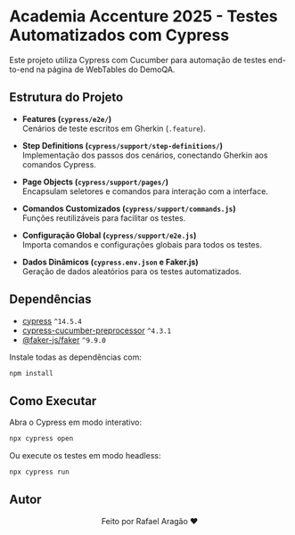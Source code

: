 # Academia Accenture 2025 - Testes Automatizados com Cypress

Este projeto utiliza Cypress com Cucumber para automação de testes end-to-end na página de WebTables do DemoQA.

## Estrutura do Projeto

- **Features (`cypress/e2e/`)**  
  Cenários de teste escritos em Gherkin (`.feature`).

- **Step Definitions (`cypress/support/step-definitions/`)**  
  Implementação dos passos dos cenários, conectando Gherkin aos comandos Cypress.

- **Page Objects (`cypress/support/pages/`)**  
  Encapsulam seletores e comandos para interação com a interface.

- **Comandos Customizados (`cypress/support/commands.js`)**  
  Funções reutilizáveis para facilitar os testes.

- **Configuração Global (`cypress/support/e2e.js`)**  
  Importa comandos e configurações globais para todos os testes.

- **Dados Dinâmicos (`cypress.env.json` e Faker.js)**  
  Geração de dados aleatórios para os testes automatizados.

## Dependências

- [cypress](https://www.npmjs.com/package/cypress) `^14.5.4`
- [cypress-cucumber-preprocessor](https://www.npmjs.com/package/cypress-cucumber-preprocessor) `^4.3.1`
- [@faker-js/faker](https://www.npmjs.com/package/@faker-js/faker) `^9.9.0`

Instale todas as dependências com:

```sh
npm install
```

## Como Executar

Abra o Cypress em modo interativo:

```sh
npx cypress open
```

Ou execute os testes em modo headless:

```sh
npx cypress run
```

## Autor
<p align="center">
  Feito por  Rafael Aragão ❤️ 
</p>

